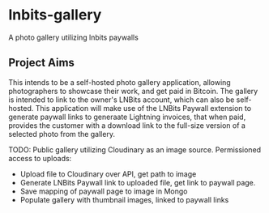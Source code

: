 # lnbits-gallery

A photo gallery utilizing lnbits paywalls

## Project Aims

This intends to be a self-hosted photo gallery application, allowing photographers to showcase their work, and get paid in Bitcoin. The gallery is intended to link to the owner's LNBits account, which can also be self-hosted. This application will make use of the LNBits Paywall extension to generate paywall links to generaate Lightning invoices, that when paid, provides the customer with a download link to the full-size version of a selected photo from the gallery.

TODO:
Public gallery utilizing Cloudinary as an image source.
Permissioned access to uploads:

- Upload file to Cloudinary over API, get path to image
- Generate LNBits Paywall link to uploaded file, get link to paywall page.
- Save mapping of paywall page to image in Mongo
- Populate gallery with thumbnail images, linked to paywall links

